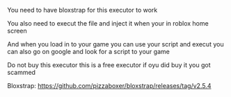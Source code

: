 You need to have bloxstrap for this executor to work 

You also need to execut the file and inject it when your in roblox home screen

And when you load in to your game you can use your script and execut you can also go on google and look for a script to your game

Do not buy this executor this is a free executor if oyu did buy it you got scammed


Bloxstrap:
https://github.com/pizzaboxer/bloxstrap/releases/tag/v2.5.4
